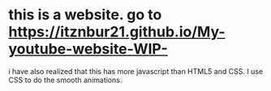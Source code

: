# this is a website. go to https://itznbur21.github.io/My-youtube-website-WIP-

i have also realized that this has more javascript than HTML5 and CSS. I use CSS to do the smooth animations.

